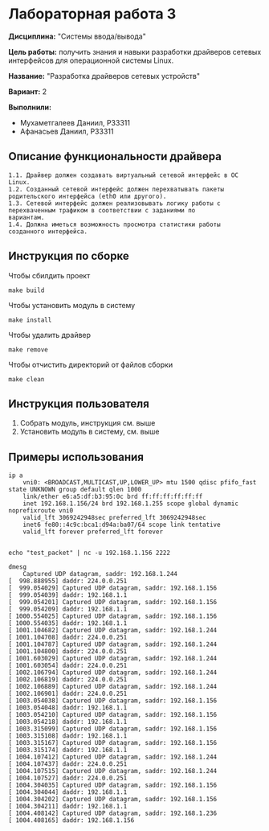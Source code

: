 


# Лабораторная работа 3

**Дисциплина:** "Системы ввода/вывода"

**Цель работы:** получить знания и навыки разработки драйверов сетевых интерфейсов для операционной системы Linux.

**Название:** "Разработка драйверов сетевых устройств"

**Вариант:** 2

**Выполнили:**

- Мухаметгалеев Даниил, P33311
- Афанасьев Даниил, P33311

## Описание функциональности драйвера

    1.1. Драйвер должен создавать виртуальный сетевой интерфейс в ОС
    Linux.
    1.2. Созданный сетевой интерфейс должен перехватывать пакеты
    родительского интерфейса (eth0 или другого).
    1.3. Сетевой интерфейс должен реализовывать логику работы с
    перехваченным трафиком в соответствии с заданиями по
    вариантам.
    1.4. Должна иметься возможность просмотра статистики работы
    созданного интерфейса.

## Инструкция по сборке
Чтобы сбилдить проект
```
make build
```
Чтобы установить модуль в систему
```
make install
```
Чтобы удалить драйвер
```
make remove
```
Чтобы отчистить директорий от файлов сборки
```
make clean
```
## Инструкция пользователя

1. Собрать модуль, инструкция см. выше
2. Установить модуль в систему, см. выше


## Примеры использования

    ip a
        vni0: <BROADCAST,MULTICAST,UP,LOWER_UP> mtu 1500 qdisc pfifo_fast state UNKNOWN group default qlen 1000
        link/ether e6:a5:df:b3:95:0c brd ff:ff:ff:ff:ff:ff
        inet 192.168.1.156/24 brd 192.168.1.255 scope global dynamic noprefixroute vni0
        valid_lft 3069242948sec preferred_lft 3069242948sec
        inet6 fe80::4c9c:bca1:d94a:ba07/64 scope link tentative 
        valid_lft forever preferred_lft forever


    echo "test_packet" | nc -u 192.168.1.156 2222

    dmesg
        Captured UDP datagram, saddr: 192.168.1.244
    [  998.888955] daddr: 224.0.0.251
    [  999.054029] Captured UDP datagram, saddr: 192.168.1.156
    [  999.054039] daddr: 192.168.1.1
    [  999.054201] Captured UDP datagram, saddr: 192.168.1.156
    [  999.054209] daddr: 192.168.1.1
    [ 1000.554025] Captured UDP datagram, saddr: 192.168.1.156
    [ 1000.554035] daddr: 192.168.1.1
    [ 1001.104682] Captured UDP datagram, saddr: 192.168.1.244
    [ 1001.104708] daddr: 224.0.0.251
    [ 1001.104787] Captured UDP datagram, saddr: 192.168.1.244
    [ 1001.104800] daddr: 224.0.0.251
    [ 1001.603029] Captured UDP datagram, saddr: 192.168.1.244
    [ 1001.603054] daddr: 224.0.0.251
    [ 1002.106794] Captured UDP datagram, saddr: 192.168.1.244
    [ 1002.106819] daddr: 224.0.0.251
    [ 1002.106889] Captured UDP datagram, saddr: 192.168.1.244
    [ 1002.106901] daddr: 224.0.0.251
    [ 1003.054038] Captured UDP datagram, saddr: 192.168.1.156
    [ 1003.054048] daddr: 192.168.1.1
    [ 1003.054210] Captured UDP datagram, saddr: 192.168.1.156
    [ 1003.054218] daddr: 192.168.1.1
    [ 1003.315099] Captured UDP datagram, saddr: 192.168.1.156
    [ 1003.315108] daddr: 192.168.1.1
    [ 1003.315167] Captured UDP datagram, saddr: 192.168.1.156
    [ 1003.315174] daddr: 192.168.1.1
    [ 1004.107412] Captured UDP datagram, saddr: 192.168.1.244
    [ 1004.107437] daddr: 224.0.0.251
    [ 1004.107515] Captured UDP datagram, saddr: 192.168.1.244
    [ 1004.107527] daddr: 224.0.0.251
    [ 1004.304035] Captured UDP datagram, saddr: 192.168.1.156
    [ 1004.304044] daddr: 192.168.1.1
    [ 1004.304202] Captured UDP datagram, saddr: 192.168.1.156
    [ 1004.304211] daddr: 192.168.1.1
    [ 1004.408142] Captured UDP datagram, saddr: 192.168.1.236
    [ 1004.408165] daddr: 192.168.1.156


    